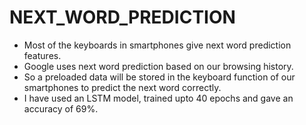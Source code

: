 # NEXT_WORD_PREDICTION
- Most of the keyboards in smartphones give next word prediction features.
- Google uses next word prediction based on our browsing history.
- So a preloaded data will be stored in the keyboard function of our smartphones to predict the next word correctly.
- I have used an LSTM model, trained upto 40 epochs and gave an accuracy of 69%.
